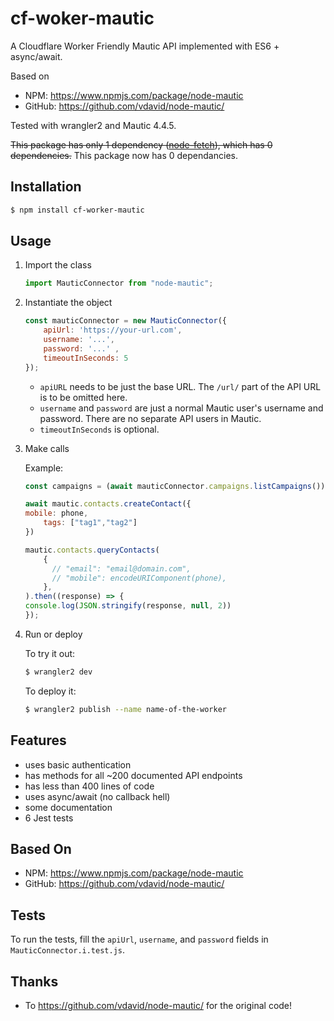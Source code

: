 # cf-woker-mautic
A Cloudflare Worker Friendly Mautic API implemented with ES6 + async/await.

Based on
 - NPM: https://www.npmjs.com/package/node-mautic
 - GitHub: https://github.com/vdavid/node-mautic/

Tested with wrangler2 and Mautic 4.4.5.

~~This package has only 1 dependency ([node-fetch](https://github.com/node-fetch/node-fetch)), which has 0 dependencies.~~
This package now has 0 dependancies.

## Installation

```bash
$ npm install cf-worker-mautic
```

## Usage

1. Import the class

   ```javascript
   import MauticConnector from "node-mautic";
   ```

2. Instantiate the object

   ```javascript
   const mauticConnector = new MauticConnector({
       apiUrl: 'https://your-url.com',
       username: '...',
       password: '...' ,
       timeoutInSeconds: 5
   });
   ```

    - `apiURL` needs to be just the base URL. The `/url/` part of the API URL is to be omitted here.
    - `username` and `password` are just a normal Mautic user's username and password. There are no separate API users in Mautic.
    - `timeoutInSeconds` is optional.

3. Make calls

   Example:

   ```javascript
   const campaigns = (await mauticConnector.campaigns.listCampaigns()).campaigns;
   ```
   
    ```javascript
    await mautic.contacts.createContact({
    mobile: phone,
		tags: ["tag1","tag2"]
   })
   ```
   
    ```javascript
    mautic.contacts.queryContacts(
        {
          // "email": "email@domain.com",
          // "mobile": encodeURIComponent(phone),
        },
    ).then((response) => {
    console.log(JSON.stringify(response, null, 2))
    });
   ```   
   
   
4. Run or deploy

   To try it out:
   ```bash
   $ wrangler2 dev
   ```
   To deploy it:
   ```bash
   $ wrangler2 publish --name name-of-the-worker
   ```


## Features

 - uses basic authentication
 - has methods for all ~200 documented API endpoints
 - has less than 400 lines of code
 - uses async/await (no callback hell) 
 - some documentation
 - 6 Jest tests


## Based On

 - NPM: https://www.npmjs.com/package/node-mautic
 - GitHub: https://github.com/vdavid/node-mautic/

## Tests

To run the tests, fill the `apiUrl`, `username`, and `password` fields in `MauticConnector.i.test.js`. 
## Thanks

 - To https://github.com/vdavid/node-mautic/ for the original code!
